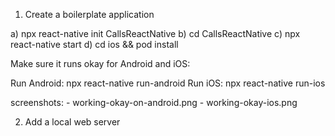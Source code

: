 
1) Create a boilerplate application

a) npx react-native init CallsReactNative
b) cd CallsReactNative
c) npx react-native start
d) cd ios && pod install

Make sure it runs okay for Android and iOS:

Run Android: npx react-native run-android
Run iOS: npx react-native run-ios

screenshots: 
    - working-okay-on-android.png
    - working-okay-ios.png

2) Add a local web server

